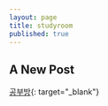 ```yaml
---
layout: page
title: studyroom
published: true
---
```


## A New Post

[공부방](https://time-timer.netlify.app/time-timer.html){: target="_blank"}
